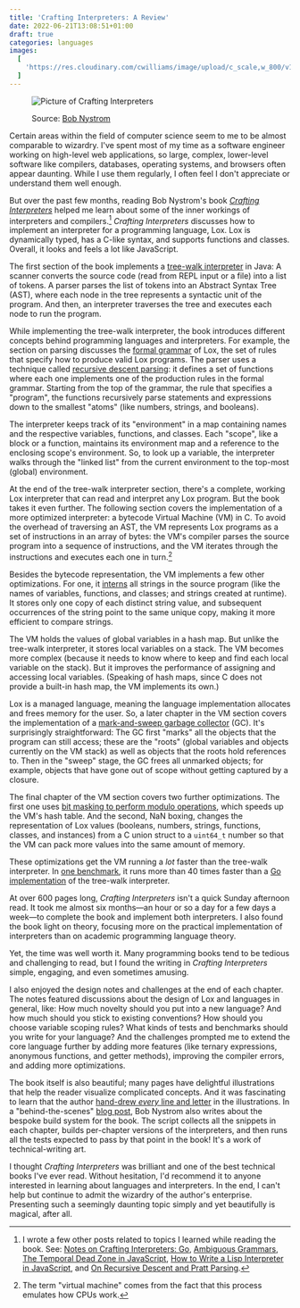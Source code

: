 ```yaml
---
title: 'Crafting Interpreters: A Review'
date: 2022-06-21T13:08:51+01:00
draft: true
categories: languages
images:
  [
    'https://res.cloudinary.com/cwilliams/image/upload/c_scale,w_800/v1655822011/Blog/crafting-interpreters.webp',
  ]
---
```


<figure>
  <img src="https://res.cloudinary.com/cwilliams/image/upload/c_scale,w_800/v1655822011/Blog/crafting-interpreters.webp" alt="Picture of Crafting Interpreters">
	<figcaption>
    <p>
      Source: <a href="https://journal.stuffwithstuff.com/2021/07/29/640-pages-in-15-months/">Bob Nystrom</a>
    </p>
  </figcaption>
</figure>

Certain areas within the field of computer science seem to me to be almost comparable to wizardry. I've spent most of my time as a software engineer working on high-level web applications, so large, complex, lower-level software like compilers, databases, operating systems, and browsers often appear daunting. While I use them regularly, I often feel I don't appreciate or understand them well enough.

But over the past few months, reading Bob Nystrom's book _[Crafting Interpreters](https://craftinginterpreters.com/)_ helped me learn about some of the inner workings of interpreters and compilers.[^sld] _Crafting Interpreters_ discusses how to implement an interpreter for a programming language, Lox. Lox is dynamically typed, has a C-like syntax, and supports functions and classes. Overall, it looks and feels a lot like JavaScript.

[^sld]: I wrote a few other posts related to topics I learned while reading the book. See: [Notes on Crafting Interpreters: Go](https://chidiwilliams.com/post/notes-on-crafting-interpreters-go/), [Ambiguous Grammars](https://chidiwilliams.com/post/ambiguous-grammars/), [The Temporal Dead Zone in JavaScript](https://chidiwilliams.com/post/the-temporal-dead-zone-in-javascript/), [How to Write a Lisp Interpreter in JavaScript](https://chidiwilliams.com/post/how-to-write-a-lisp-interpreter-in-javascript/), and [On Recursive Descent and Pratt Parsing](https://chidiwilliams.com/post/on-recursive-descent-and-pratt-parsing/).

The first section of the book implements a [tree-walk interpreter](<https://en.wikipedia.org/wiki/Interpreter_(computing)#Abstract_syntax_tree_interpreters>) in Java: A scanner converts the source code (read from REPL input or a file) into a list of tokens. A parser parses the list of tokens into an Abstract Syntax Tree (AST), where each node in the tree represents a syntactic unit of the program. And then, an interpreter traverses the tree and executes each node to run the program.

While implementing the tree-walk interpreter, the book introduces different concepts behind programming languages and interpreters. For example, the section on parsing discusses the [formal grammar](https://en.wikipedia.org/wiki/Formal_grammar) of Lox, the set of rules that specify how to produce valid Lox programs. The parser uses a technique called [recursive descent parsing](https://en.wikipedia.org/wiki/Recursive_descent_parser): it defines a set of functions where each one implements one of the production rules in the formal grammar. Starting from the top of the grammar, the rule that specifies a "program", the functions recursively parse statements and expressions down to the smallest "atoms" (like numbers, strings, and booleans).

The interpreter keeps track of its "environment" in a map containing names and the respective variables, functions, and classes. Each "scope", like a block or a function, maintains its environment map and a reference to the enclosing scope's environment. So, to look up a variable, the interpreter walks through the "linked list" from the current environment to the top-most (global) environment.

At the end of the tree-walk interpreter section, there's a complete, working Lox interpreter that can read and interpret any Lox program. But the book takes it even further. The following section covers the implementation of a more optimized interpreter: a bytecode Virtual Machine (VM) in C. To avoid the overhead of traversing an AST, the VM represents Lox programs as a set of instructions in an array of bytes: the VM's compiler parses the source program into a sequence of instructions, and the VM iterates through the instructions and executes each one in turn.[^lao]

[^lao]: The term "virtual machine" comes from the fact that this process emulates how CPUs work.

Besides the bytecode representation, the VM implements a few other optimizations. For one, it [interns](https://en.wikipedia.org/wiki/String_interning) all strings in the source program (like the names of variables, functions, and classes; and strings created at runtime). It stores only one copy of each distinct string value, and subsequent occurrences of the string point to the same unique copy, making it more efficient to compare strings.

The VM holds the values of global variables in a hash map. But unlike the tree-walk interpreter, it stores local variables on a stack. The VM becomes more complex (because it needs to know where to keep and find each local variable on the stack). But it improves the performance of assigning and accessing local variables. (Speaking of hash maps, since C does not provide a built-in hash map, the VM implements its own.)

Lox is a managed language, meaning the language implementation allocates and frees memory for the user. So, a later chapter in the VM section covers the implementation of a [mark-and-sweep garbage collector](https://en.wikipedia.org/wiki/Tracing_garbage_collection#Na%C3%AFve_mark-and-sweep) (GC). It's surprisingly straightforward: The GC first "marks" all the objects that the program can still access; these are the "roots" (global variables and objects currently on the VM stack) as well as objects that the roots hold references to. Then in the "sweep" stage, the GC frees all unmarked objects; for example, objects that have gone out of scope without getting captured by a closure.

The final chapter of the VM section covers two further optimizations. The first one uses [bit masking to perform modulo operations](<https://en.wikipedia.org/wiki/Mask_(computing)#Hash_tables>), which speeds up the VM's hash table. And the second, NaN boxing, changes the representation of Lox values (booleans, numbers, strings, functions, classes, and instances) from a C union struct to a `uint64_t` number so that the VM can pack more values into the same amount of memory.

These optimizations get the VM running a _lot_ faster than the tree-walk interpreter. In [one benchmark](https://gist.github.com/chidiwilliams/910e887fdbc9ec9a601493a9274572a2), it runs more than 40 times faster than a [Go implementation](https://github.com/chidiwilliams/glox) of the tree-walk interpreter.

At over 600 pages long, _Crafting Interpreters_ isn't a quick Sunday afternoon read. It took me almost six months—an hour or so a day for a few days a week—to complete the book and implement both interpreters. I also found the book light on theory, focusing more on the practical implementation of interpreters than on academic programming language theory.

Yet, the time was well worth it. Many programming books tend to be tedious and challenging to read, but I found the writing in _Crafting Interpreters_ simple, engaging, and even sometimes amusing.

I also enjoyed the design notes and challenges at the end of each chapter. The notes featured discussions about the design of Lox and languages in general, like: How much novelty should you put into a new language? And how much should you stick to existing conventions? How should you choose variable scoping rules? What kinds of tests and benchmarks should you write for your language? And the challenges prompted me to extend the core language further by adding more features (like ternary expressions, anonymous functions, and getter methods), improving the compiler errors, and adding more optimizations.

The book itself is also beautiful; many pages have delightful illustrations that help the reader visualize complicated concepts. And it was fascinating to learn that the author [hand-drew _every_ line and letter](https://www.youtube.com/watch?v=iN1MsCXkPSA) in the illustrations. In a "behind-the-scenes" [blog post](https://journal.stuffwithstuff.com/2020/04/05/crafting-crafting-interpreters/), Bob Nystrom also writes about the bespoke build system for the book. The script collects all the snippets in each chapter, builds per-chapter versions of the interpreters, and then runs all the tests expected to pass by that point in the book! It's a work of technical-writing art.

I thought _Crafting Interpreters_ was brilliant and one of the best technical books I've ever read. Without hesitation, I'd recommend it to anyone interested in learning about languages and interpreters. In the end, I can't help but continue to admit the wizardry of the author's enterprise. Presenting such a seemingly daunting topic simply and yet beautifully is magical, after all.

